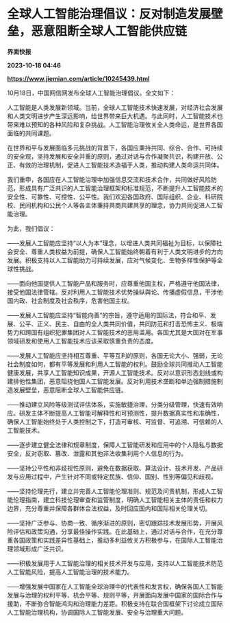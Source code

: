 # 全球人工智能治理倡议：反对制造发展壁垒，恶意阻断全球人工智能供应链
**界面快报**

**2023-10-18 04:46**

**https://www.jiemian.com/article/10245439.html**

10月18日，中国网信网发布全球人工智能治理倡议。全文如下：

人工智能是人类发展新领域。当前，全球人工智能技术快速发展，对经济社会发展和人类文明进步产生深远影响，给世界带来巨大机遇。与此同时，人工智能技术也带来难以预知的各种风险和复杂挑战。人工智能治理攸关全人类命运，是世界各国面临的共同课题。

在世界和平与发展面临多元挑战的背景下，各国应秉持共同、综合、合作、可持续的安全观，坚持发展和安全并重的原则，通过对话与合作凝聚共识，构建开放、公正、有效的治理机制，促进人工智能技术造福于人类，推动构建人类命运共同体。

我们重申，各国应在人工智能治理中加强信息交流和技术合作，共同做好风险防范，形成具有广泛共识的人工智能治理框架和标准规范，不断提升人工智能技术的安全性、可靠性、可控性、公平性。我们欢迎各国政府、国际组织、企业、科研院校、民间机构和公民个人等各主体秉持共商共建共享的理念，协力共同促进人工智能治理。

为此，我们倡议：

——发展人工智能应坚持“以人为本”理念，以增进人类共同福祉为目标，以保障社会安全、尊重人类权益为前提，确保人工智能始终朝着有利于人类文明进步的方向发展。积极支持以人工智能助力可持续发展，应对气候变化、生物多样性保护等全球性挑战。

——面向他国提供人工智能产品和服务时，应尊重他国主权，严格遵守他国法律，接受他国法律管辖。反对利用人工智能技术优势操纵舆论、传播虚假信息，干涉他国内政、社会制度及社会秩序，危害他国主权。

——发展人工智能应坚持“智能向善”的宗旨，遵守适用的国际法，符合和平、发展、公平、正义、民主、自由的全人类共同价值，共同防范和打击恐怖主义、极端势力和跨国有组织犯罪集团对人工智能技术的恶用滥用。各国尤其是大国对在军事领域研发和使用人工智能技术应该采取慎重负责的态度。

——发展人工智能应坚持相互尊重、平等互利的原则，各国无论大小、强弱，无论社会制度如何，都有平等发展和利用人工智能的权利。鼓励全球共同推动人工智能健康发展，共享人工智能知识成果，开源人工智能技术。反对以意识形态划线或构建排他性集团，恶意阻挠他国人工智能发展。反对利用技术垄断和单边强制措施制造发展壁垒，恶意阻断全球人工智能供应链。

——推动建立风险等级测试评估体系，实施敏捷治理，分类分级管理，快速有效响应。研发主体不断提高人工智能可解释性和可预测性，提升数据真实性和准确性，确保人工智能始终处于人类控制之下，打造可审核、可监督、可追溯、可信赖的人工智能技术。

——逐步建立健全法律和规章制度，保障人工智能研发和应用中的个人隐私与数据安全，反对窃取、篡改、泄露和其他非法收集利用个人信息的行为。

——坚持公平性和非歧视性原则，避免在数据获取、算法设计、技术开发、产品研发与应用过程中，产生针对不同或特定民族、信仰、国别、性别等偏见和歧视。

——坚持伦理先行，建立并完善人工智能伦理准则、规范及问责机制，形成人工智能伦理指南，建立科技伦理审查和监管制度，明确人工智能相关主体的责任和权力边界，充分尊重并保障各群体合法权益，及时回应国内和国际相关伦理关切。

——坚持广泛参与、协商一致、循序渐进的原则，密切跟踪技术发展形势，开展风险评估和政策沟通，分享最佳操作实践。在此基础上，通过对话与合作，在充分尊重各国政策和实践差异性基础上，推动多利益攸关方积极参与，在国际人工智能治理领域形成广泛共识。

——积极发展用于人工智能治理的相关技术开发与应用，支持以人工智能技术防范人工智能风险，提高人工智能治理的技术能力。

——增强发展中国家在人工智能全球治理中的代表性和发言权，确保各国人工智能发展与治理的权利平等、机会平等、规则平等，开展面向发展中国家的国际合作与援助，不断弥合智能鸿沟和治理能力差距。积极支持在联合国框架下讨论成立国际人工智能治理机构，协调国际人工智能发展、安全与治理重大问题。